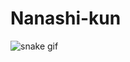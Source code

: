 # Nanashi-kun

<div aligne="center">
  
![snake gif](https://github.com/Parthvv2005/Parthvv2005/blob/output/github-snake-dark.svg)
</div>
